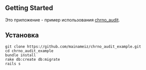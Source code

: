 ## Getting Started

Это приложение - пример использования [chrno_audit](https://github.com/Undev/chrno_audit).

## Установка

```console
git clone https://github.com/mainameiz/chrno_audit_example.git
cd chrno_audit_example
bundle install
rake db:create db:migrate
rails s
```
